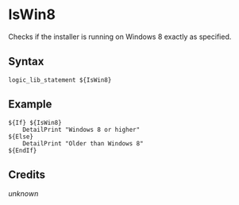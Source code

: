 # IsWin8

Checks if the installer is running on Windows 8 exactly as specified.

## Syntax

	logic_lib_statement ${IsWin8}

## Example

	${If} ${IsWin8}
		DetailPrint "Windows 8 or higher"
	${Else}
		DetailPrint "Older than Windows 8"
	${EndIf}

## Credits

*unknown*
